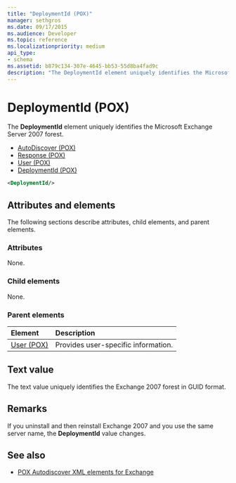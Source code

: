 ```yaml
---
title: "DeploymentId (POX)"
manager: sethgros
ms.date: 09/17/2015
ms.audience: Developer
ms.topic: reference
ms.localizationpriority: medium
api_type:
- schema
ms.assetid: b879c134-307e-4645-bb53-55d8ba4fad9c
description: "The DeploymentId element uniquely identifies the Microsoft Exchange Server 2007 forest."
---
```


# DeploymentId (POX)

The **DeploymentId** element uniquely identifies the Microsoft Exchange Server 2007 forest. 
  
- [AutoDiscover (POX)](autodiscover-pox.md)  
- [Response (POX)](response-pox.md) 
- [User (POX)](user-pox.md)  
- [DeploymentId (POX)](deploymentid-pox.md)
  
```xml
<DeploymentId/>
```

## Attributes and elements

The following sections describe attributes, child elements, and parent elements.
  
### Attributes

None.
  
### Child elements

None.
  
### Parent elements

|**Element**|**Description**|
|:-----|:-----|
|[User (POX)](user-pox.md) <br/> |Provides user-specific information.  <br/> |
   
## Text value

The text value uniquely identifies the Exchange 2007 forest in GUID format.
  
## Remarks

If you uninstall and then reinstall Exchange 2007 and you use the same server name, the **DeploymentId** value changes. 
  
## See also

- [POX Autodiscover XML elements for Exchange](pox-autodiscover-xml-elements-for-exchange.md)

